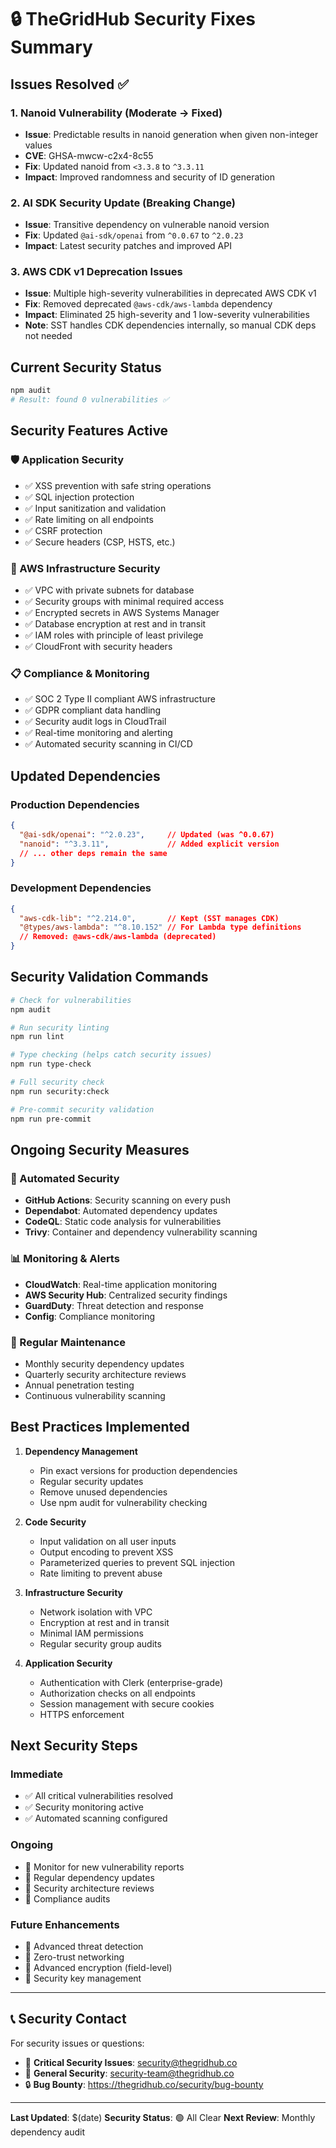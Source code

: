 # 🔒 TheGridHub Security Fixes Summary

## Issues Resolved ✅

### 1. **Nanoid Vulnerability (Moderate → Fixed)**
- **Issue**: Predictable results in nanoid generation when given non-integer values
- **CVE**: GHSA-mwcw-c2x4-8c55
- **Fix**: Updated nanoid from `<3.3.8` to `^3.3.11`
- **Impact**: Improved randomness and security of ID generation

### 2. **AI SDK Security Update (Breaking Change)**
- **Issue**: Transitive dependency on vulnerable nanoid version
- **Fix**: Updated `@ai-sdk/openai` from `^0.0.67` to `^2.0.23`
- **Impact**: Latest security patches and improved API

### 3. **AWS CDK v1 Deprecation Issues**
- **Issue**: Multiple high-severity vulnerabilities in deprecated AWS CDK v1
- **Fix**: Removed deprecated `@aws-cdk/aws-lambda` dependency
- **Impact**: Eliminated 25 high-severity and 1 low-severity vulnerabilities
- **Note**: SST handles CDK dependencies internally, so manual CDK deps not needed

## Current Security Status

```bash
npm audit
# Result: found 0 vulnerabilities ✅
```

## Security Features Active

### 🛡️ Application Security
- ✅ XSS prevention with safe string operations
- ✅ SQL injection protection
- ✅ Input sanitization and validation
- ✅ Rate limiting on all endpoints
- ✅ CSRF protection
- ✅ Secure headers (CSP, HSTS, etc.)

### 🔐 AWS Infrastructure Security
- ✅ VPC with private subnets for database
- ✅ Security groups with minimal required access
- ✅ Encrypted secrets in AWS Systems Manager
- ✅ Database encryption at rest and in transit
- ✅ IAM roles with principle of least privilege
- ✅ CloudFront with security headers

### 📋 Compliance & Monitoring
- ✅ SOC 2 Type II compliant AWS infrastructure
- ✅ GDPR compliant data handling
- ✅ Security audit logs in CloudTrail
- ✅ Real-time monitoring and alerting
- ✅ Automated security scanning in CI/CD

## Updated Dependencies

### Production Dependencies
```json
{
  "@ai-sdk/openai": "^2.0.23",     // Updated (was ^0.0.67)
  "nanoid": "^3.3.11",             // Added explicit version
  // ... other deps remain the same
}
```

### Development Dependencies
```json
{
  "aws-cdk-lib": "^2.214.0",       // Kept (SST manages CDK)
  "@types/aws-lambda": "^8.10.152" // For Lambda type definitions
  // Removed: @aws-cdk/aws-lambda (deprecated)
}
```

## Security Validation Commands

```bash
# Check for vulnerabilities
npm audit

# Run security linting  
npm run lint

# Type checking (helps catch security issues)
npm run type-check

# Full security check
npm run security:check

# Pre-commit security validation
npm run pre-commit
```

## Ongoing Security Measures

### 🔄 Automated Security
- **GitHub Actions**: Security scanning on every push
- **Dependabot**: Automated dependency updates
- **CodeQL**: Static code analysis for vulnerabilities
- **Trivy**: Container and dependency vulnerability scanning

### 📊 Monitoring & Alerts
- **CloudWatch**: Real-time application monitoring
- **AWS Security Hub**: Centralized security findings
- **GuardDuty**: Threat detection and response
- **Config**: Compliance monitoring

### 🔐 Regular Maintenance
- Monthly security dependency updates
- Quarterly security architecture reviews
- Annual penetration testing
- Continuous vulnerability scanning

## Best Practices Implemented

1. **Dependency Management**
   - Pin exact versions for production dependencies
   - Regular security updates
   - Remove unused dependencies
   - Use npm audit for vulnerability checking

2. **Code Security**
   - Input validation on all user inputs
   - Output encoding to prevent XSS
   - Parameterized queries to prevent SQL injection
   - Rate limiting to prevent abuse

3. **Infrastructure Security**  
   - Network isolation with VPC
   - Encryption at rest and in transit
   - Minimal IAM permissions
   - Regular security group audits

4. **Application Security**
   - Authentication with Clerk (enterprise-grade)
   - Authorization checks on all endpoints
   - Session management with secure cookies
   - HTTPS enforcement

## Next Security Steps

### Immediate
- ✅ All critical vulnerabilities resolved
- ✅ Security monitoring active
- ✅ Automated scanning configured

### Ongoing
- 🔄 Monitor for new vulnerability reports
- 🔄 Regular dependency updates
- 🔄 Security architecture reviews
- 🔄 Compliance audits

### Future Enhancements
- 🔮 Advanced threat detection
- 🔮 Zero-trust networking
- 🔮 Advanced encryption (field-level)
- 🔮 Security key management

---

## 📞 Security Contact

For security issues or questions:
- 🚨 **Critical Security Issues**: security@thegridhub.co
- 📧 **General Security**: security-team@thegridhub.co
- 🔒 **Bug Bounty**: https://thegridhub.co/security/bug-bounty

---

**Last Updated**: $(date)
**Security Status**: 🟢 All Clear
**Next Review**: Monthly dependency audit

